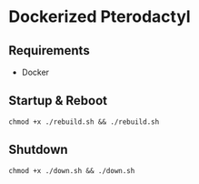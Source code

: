# Dockerized Pterodactyl
## Requirements
- Docker

## Startup & Reboot
`chmod +x ./rebuild.sh && ./rebuild.sh`

## Shutdown
`chmod +x ./down.sh && ./down.sh`